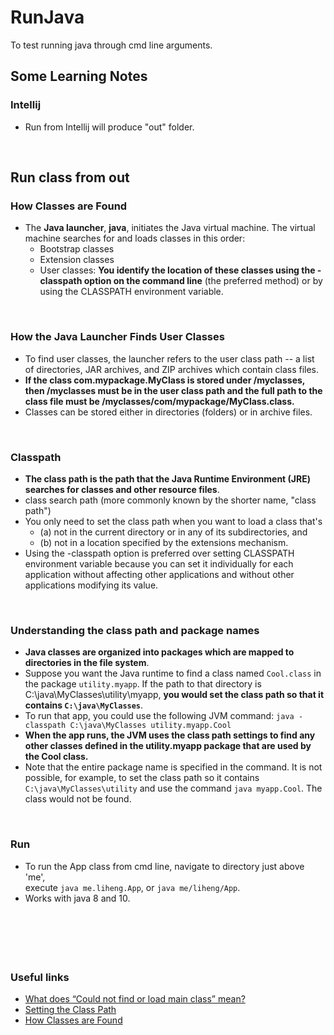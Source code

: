 #  RunJava
To test running java through cmd line arguments. 

## Some Learning Notes ##

### Intellij ###
* Run from Intellij will produce "out" folder. 

&nbsp;

## Run class from out ##

### How Classes are Found ###
* The **Java launcher**, **java**, initiates the Java virtual machine. 
The virtual machine searches for and loads classes in this order:
  * Bootstrap classes
  * Extension classes
  * User classes: **You identify the location of these classes using the -classpath option on the command line** 
  (the preferred method) or by using the CLASSPATH environment variable.

&nbsp;

### How the Java Launcher Finds User Classes ###
* To find user classes, the launcher refers to the user class path 
-- a list of directories, JAR archives, and ZIP archives which contain class files.
* **If the class com.mypackage.MyClass is stored under /myclasses, 
then /myclasses must be in the user class path and the full path to the class file must be 
/myclasses/com/mypackage/MyClass.class.**
* Classes can be stored either in directories (folders) or in archive files. 

&nbsp;

### Classpath ###
* **The class path is the path that the Java Runtime Environment (JRE) searches for classes and other resource files**.
* class search path (more commonly known by the shorter name, "class path") 
* You only need to set the class path when you want to load a class that's 
  * (a) not in the current directory or in any of its subdirectories, and 
  * (b) not in a location specified by the extensions mechanism.
* Using the -classpath option is preferred over setting CLASSPATH environment variable 
because you can set it individually for each application 
without affecting other applications and without other applications modifying its value.

&nbsp;

### Understanding the class path and package names ###
* **Java classes are organized into packages which are mapped to directories in the file system**. 
* Suppose you want the Java runtime to find a class named `Cool.class` in the package `utility.myapp`. 
If the path to that directory is C:\java\MyClasses\utility\myapp, 
**you would set the class path so that it contains `C:\java\MyClasses`**.
* To run that app, you could use the following JVM command:
`java -classpath C:\java\MyClasses utility.myapp.Cool`
* **When the app runs, the JVM uses the class path settings 
to find any other classes defined in the utility.myapp package 
that are used by the Cool class.**
* Note that the entire package name is specified in the command. 
It is not possible, for example, to set the class path so it contains `C:\java\MyClasses\utility` 
and use the command `java myapp.Cool`. The class would not be found.

&nbsp;

### Run ###
* To run the App class from cmd line, navigate to directory just above 'me',   
execute `java me.liheng.App`, or `java me/liheng/App`.
* Works with java 8 and 10. 

&nbsp;



&nbsp;
----
### Useful links ###
* [What does “Could not find or load main class” mean?](https://stackoverflow.com/questions/18093928/what-does-could-not-find-or-load-main-class-mean)
* [Setting the Class Path](https://docs.oracle.com/javase/7/docs/technotes/tools/windows/classpath.html)
* [How Classes are Found](https://docs.oracle.com/javase/7/docs/technotes/tools/findingclasses.html)
